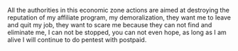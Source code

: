 All the authorities in this economic zone actions are aimed at destroying the reputation of my affiliate program, my demoralization, they want me to leave and quit my job, they want to scare me because they can not find and eliminate me, I can not be stopped, you can not even hope, as long as I am alive I will continue to do pentest with postpaid.